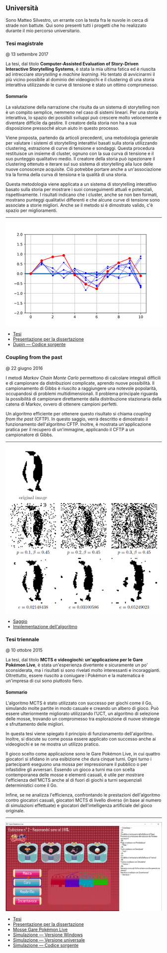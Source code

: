 ## Università

Sono Matteo Silvestro, un errante con la testa fra le nuvole in cerca di strade non battute. Qui sono presenti tutti i progetti che ho realizzato durante il mio percorso universitario.


### Tesi magistrale

@ 13 settembre 2017

La tesi, dal titolo **Computer-Assisted Evaluation of Story-Driven Interactive Storytelling Systems**, è stata la mia ultima fatica ed è riuscita ad intrecciare *storytelling* e *machine learning*. Ho tentato di avvicinarmi il più vicino possibile al dominio dei videogiochi e il clustering di una storia interattiva utilizzando le curve di tensione è stato un ottimo compromesso.

#### Sommario

La valutazione della narrazione che risulta da un sistema di storytelling non è un compito semplice, nemmeno nel caso di sistemi lineari. Per una storia interattiva, lo spazio dei possibili sviluppi può crescere molto velocemente e diventare difficile da gestire. Il creatore della storia non ha a sua disposizione pressoché alcun aiuto in questo processo.

Viene proposta, partendo da articoli precedenti, una metodologia generale per valutare i sistemi di storytelling interattivi basati sulla storia utilizzando clustering, estrazione di curve di tensione e sondaggi. Questa procedura restituisce un insieme di cluster, ognuno con la sua curva di tensione e il suo punteggio qualitativo medio. Il creatore della storia può ispezionare il clustering ottenuto e iterare sul suo sistema di storytelling alla luce delle nuove conoscenze acquisite. Ciò potrebbe portare anche a un'associazione tra la forma della curva di tensiona e la qualità di una storia.

Questa metodologia viene applicata a un sistema di storytelling interattivo basato sulla storia per mostrare i suoi conseguimenti attuali e potenziali, rispettivamente. I risultati indicano che i cluster, anche se non ben formati, mostrano punteggi qualitativi differenti e che alcune curve di tensione sono associate a storie migliori. Anche se il metodo si è dimostrato valido, c'è spazio per miglioramenti.

---

![Cluster con curva di tensione][img_sds]

* [Tesi][tesi_sds]
* [Presentazione per la dissertazione][pres_sds]
* [Dupin — Codice sorgente][dupin]

[img_sds]: /img/uni/sds_tension.png

[tesi_sds]: /files/uni/sds/thesis.pdf
[pres_sds]: /files/uni/sds/slides.pdf
[dupin]: https://github.com/msilvestro/dupin


### Coupling from the past

@ 22 giugno 2016

I metodi *Markov Chain Monte Carlo* permettono di calcolare integrali difficili e di campionare da distribuzioni complicate, aprendo nuove possibilità. Il campionamento di Gibbs è riuscito a raggiungere una notevole popolarità, occupandosi di problemi multidimensionali. Il problema principale riguarda la possibilità di campionare direttamente dalla distribuzione stazionaria della catena di Markov, ovvero di ottenere campioni perfetti.

Un algoritmo efficiente per ottenere questo risultato si chiama *coupling from the past* (CFTP). In questo saggio, verrà descritto e dimostrato il funzionamento dell'algoritmo CFTP. Inoltre, è mostrata un'applicazione pratica per il recupero di un'immagine, applicando il CFTP a un campionatore di Gibbs.

---

![Risultati dell'algoritmo CFTP][img_cftp]

* [Saggio][cftp]
* [Implementazione dell'algoritmo][image_restore]

[img_cftp]: /img/uni/cftp.png

[cftp]: /files/uni/sds/cftp.pdf
[image_restore]: /files/uni/sds/image_restore.R


### Tesi triennale

@ 10 ottobre 2015

La tesi, dal titolo **MCTS e videogiochi: un'applicazione per le Gare Pokémon Live**, è stata un'esperienza divertente e sicuramente un po' sconsiderata, ma i risultati si sono rivelati molto interessanti e incoraggianti. Oltrettutto, essere riuscito a coniugare i Pokémon e la matematica è un'impresa di cui sono piuttosto fiero.

#### Sommario

L'algoritmo MCTS è stato utilizzato con successo per giochi come il Go, simulando molte partite in modo casuale e creando un albero di gioco. Può essere ulteriormente migliorato utilizzando l’UCT, un algoritmo di selezione delle mosse, trovando un compromesso tra esplorazione di nuove strategie e sfruttamento delle migliori.

In questa tesi viene spiegato il principio di funzionamento dell'algoritmo. Inoltre, si discute su come possa essere applicato con successo anche ai videogiochi e se ne mostra un utilizzo pratico.

Il gioco scelto come applicazione sono le Gare Pokémon Live, in cui quattro giocatori si sfidano in una esibizione che dura cinque turni. Ogni turno i partecipanti eseguono una mossa per impressionare il pubblico o per infastidire gli avversari. Essendo un gioco a turni ma con scelta contemporanea delle mosse e elementi casuali, è utile per mostrare l'efficienza dell'MCTS anche al di fuori di giochi a turni sequenziali deterministici come il Go.

Infine, se ne analizza l'efficienza, confrontando le prestazioni dell'algoritmo contro giocatori casuali, giocatori MCTS di livello diverso (in base al numero di simulazioni effettuate) e giocatori dell'intelligenza artificiale del gioco originale.

---

![Schermata della simulazione][img_contest]

* [Tesi][tesi_tri]
* [Presentazione per la dissertazione][pres_tri]
* [Mosse Gare Pokémon Live][mosse]
* [Simulazione — Versione Windows][contest_exe]
* [Simulazione — Versione universale][contest_love]
* [Simulazione — Codice sorgente][contest_source]

[img_contest]: /img/uni/tri_contest.png

[tesi_tri]: /files/uni/tri/tesi.pdf
[pres_tri]: /files/uni/tri/diapositive.pdf
[mosse]: /files/uni/tri/MosseGarePokemonLive.pdf

[contest_exe]: /files/uni/tri/contest.zip
[contest_love]: /files/uni/tri/contest.love
[contest_source]: /files/uni/tri/contest_source.zip
